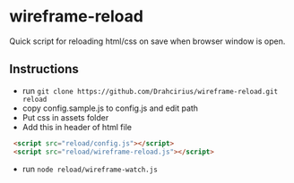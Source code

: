 # wireframe-reload

Quick script for reloading html/css on save when browser window is open.

## Instructions

 - run `git clone https://github.com/Drahcirius/wireframe-reload.git reload`
 - copy config.sample.js to config.js and edit path
 - Put css in assets folder
 - Add this in header of html file
 ```html 
  <script src="reload/config.js"></script>
  <script src="reload/wireframe-reload.js"></script>
  ```
 - run `node reload/wireframe-watch.js`
